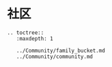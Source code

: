 # 社区

```eval_rst
.. toctree::
   :maxdepth: 1

   ../Community/family_bucket.md
   ../Community/community.md

```
